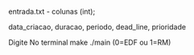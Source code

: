 entrada.txt - colunas (int);

data_criacao, duracao, periodo, dead_line, prioridade



Digite No terminal
make
./main (0=EDF ou 1=RM)
